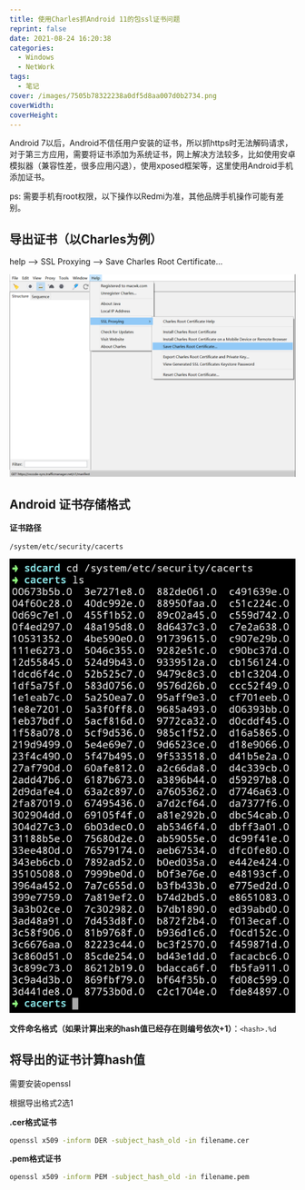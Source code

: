 ```yaml
---
title: 使用Charles抓Android 11的包ssl证书问题
reprint: false
date: 2021-08-24 16:20:38
categories:
  - Windows
  - NetWork
tags:
  - 笔记
cover: /images/7505b78322238a0df5d8aa007d0b2734.png
coverWidth:
coverHeight:
---
```

Android 7以后，Android不信任用户安装的证书，所以抓https时无法解码请求，对于第三方应用，需要将证书添加为系统证书，网上解决方法较多，比如使用安卓模拟器（兼容性差，很多应用闪退），使用xposed框架等，这里使用Android手机添加证书。

ps: 需要手机有root权限，以下操作以Redmi为准，其他品牌手机操作可能有差别。

## 导出证书（以Charles为例）

help --> SSL Proxying --> Save Charles Root Certificate...

![](/images/8d26a15cb56c0eb03267a071633d28e6.png)

## Android 证书存储格式

**证书路径**

`/system/etc/security/cacerts`

![](/images/bc2ede2fd6f39e332872caa7cad7781c.jpg)

**文件命名格式（如果计算出来的hash值已经存在则编号依次+1）**：`<hash>.%d`

## 将导出的证书计算hash值

需要安装openssl

根据导出格式2选1

**.cer格式证书**

```bash
openssl x509 -inform DER -subject_hash_old -in filename.cer
```

**.pem格式证书**

```bash
openssl x509 -inform PEM -subject_hash_old -in filename.pem
```
